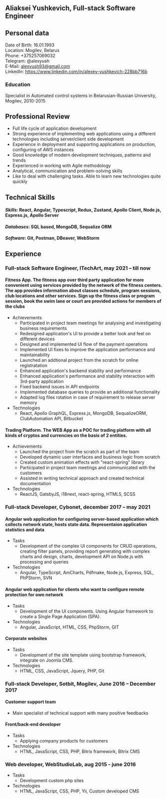 ## Aliaksei Yushkevich, Full-stack Software Engineer
## Personal data
Date of Birth: 16.01.1993\
Location: Mogilev, Belarus\
Phone: +375257069032\
Telegram: @alexyush\
E-Mail: alexyush93@gmail.com\
LinkedIn: https://www.linkedin.com/in/alexey-yushkevich-228bb716b
### Education
Specialist in Automated control systems in Belarusian-Russian University, Mogilev, 2010-2015
## Professional Review
* Full life cycle of application development
* Strong experience of implementing web applications using a different technologies including server/client side development
* Experience in deployment and supporting applications on production, configuring of AWS instances
* Good knowledge of modern development techniques, patterns and trends
* Experienced in working with Agile methodology
* Analytical, communication and problem-solving skills
* Like to deal with challenging tasks. Able to learn new technologies quite quickly

## Technical Skills
#### *Skills:* React, Angular, Typescript, Redux, Zustand, Apollo Client, Node.js, Express.js, Apollo Server
#### *Databases*: SQL based, MongoDB, Sequalize ORM
#### *Software*: Git, Postman, DBeaver, WebStorm

## Experience
### Full-stack Software Engineer, ITechArt, may 2021 – till now
#### Fitness App. The fitness app over third party application for more convenient using services provided by the network of the fitness centers. The app provides information about classes schedule, program sessions, club locations and other services. Sign up the fitness class or program session, book the swim lane or court are provided actions for members of the clubs
* Achievements
   * Participated in project team meetings for analysing and investigating business requirements
   * Redesigned application's UI to provide a better look and feel on different devices
   * Designed and implemented UI flow of the payment operations
   * Implemented UI fixes to improve the application performance and maintainability
   * Launched an addtional project from the scratch for online registratation 
   * Enhanced application's backend stability and performance
   * Enhanced application's performance and stability interaction with 3rd-party application
   * Fixed backend issues in API endpoints
   * Implemented database queries to provide an additional functionality
   * Adapted log files rotation in case of requirement to release server memory
* Technologies
    * React, Apollo GraphQL, Express.js, MongoDB, SequalizeORM, ClubAutomation API, Bitbucket
#### Trading Platform. The WEB App as a POC for trading platform with all kinds of cryptos and currencies on the basis of 2 entities.
* Achievements
    * Launched the project from the scratch as part of the team
    * Developed dynamic user interfaces and business logic from scratch
    * Created custom animation effects with "react-spring" library
    * Participated in project team meetings and communicated with the customers
    * Assisted in writing technical approach and created technical documentation
* Technologies
    * ReactJS, GatsbyJS, i18next, react-spring, HTML5, SCSS
### Full-stack Developer, Cybonet, december 2017 – may 2021
#### Angular web application for configuring server-based application which collects network state, hosts state data. Representaion application statistics and data
* Tasks
    * Development of the complex UI components for CRUD operations, creating filter panels, providing report generating with complex charts and design, charts, development API on Node.js with processing and queries
* Technologies
    * Angular, TypeScript, AmCharts, Pdfmake, Node.js, Express, SQL, PhPStorm, SVN

#### Angular web application for clients who want to configure remote protection for own network
* Tasks
    * Development of the UI components. Using Angular framework to create a Single Page Application (SPA).
* Technologies
    * Angular, JavaScript, HTML, CSS, PhpStorm, GIT

#### Corporate websites
* Tasks
    * Development of the site template using bootstrap framework, integrate on Joomla CMS.
* Technologies
    * HTML, CSS, JavaScript, Jquery, PHP, Git
 
### Full-stack Developer, Sotbit, Mogilev, June 2016 – December 2017
#### Customer support team 
* Main specialist of technical support with many positive feedbacks
#### Front/back-end developer 
* Tasks
    * Applying company products for customers
* Technologies
    * HTML, JavaScript, CSS, PHP, Bitrix framework, Bitrix CMS

### Web developer, WebStudioLab, aug 2015 - june 2016
* Tasks
    * Development custom php sites
* Technologies
    * HTML, JavaScript, CSS, PHP, Yii, Custom developed CMS
